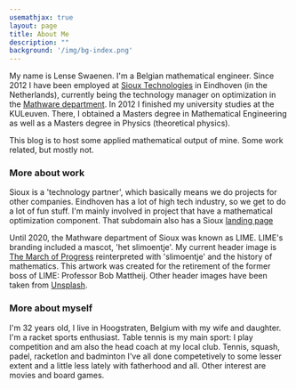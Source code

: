 ```yaml
---
usemathjax: true
layout: page
title: About Me
description: ""
background: '/img/bg-index.png'
---
```


My name is Lense Swaenen. I'm a Belgian mathematical engineer. Since 2012 I have been employed at [Sioux Technologies](https://www.sioux.eu) in Eindhoven (in the Netherlands), currently being the technology manager on optimization in the [Mathware department](https://www.sioux.eu/competences/mathware/). In 2012 I finished my university studies at the KULeuven. There, I obtained a Masters degree in Mathematical Engineering as well as a Masters degree in Physics (theoretical physics).

This blog is to host some applied mathematical output of mine. Some work related, but mostly not.

### More about work
Sioux is a 'technology partner', which basically means we do projects for other companies. Eindhoven has a lot of high tech industry, so we get to do a lot of fun stuff. I'm mainly involved in project that have a mathematical optimization component. That subdomain also has a Sioux [landing page](https://www.sioux.eu/competences/mathware/optimization/)

Until 2020, the Mathware department of Sioux was known as LIME. LIME's branding included a mascot, 'het slimoentje'. My current header image is [The March of Progress](https://en.wikipedia.org/wiki/March_of_Progress) reinterpreted with 'slimoentje' and the history of mathematics. This artwork was created for the retirement of the former boss of LIME: Professor Bob Mattheij. Other header images have been taken from [Unsplash](https://unsplash.com/).

### More about myself
I'm 32 years old, I live in Hoogstraten, Belgium with my wife and daughter. I'm a racket sports enthusiast. Table tennis is my main sport: I play competition and am also the head coach at my local club. Tennis, squash, padel, racketlon and badminton I've all done competetively to some lesser extent and a little less lately with fatherhood and all. Other interest are movies and board games.
